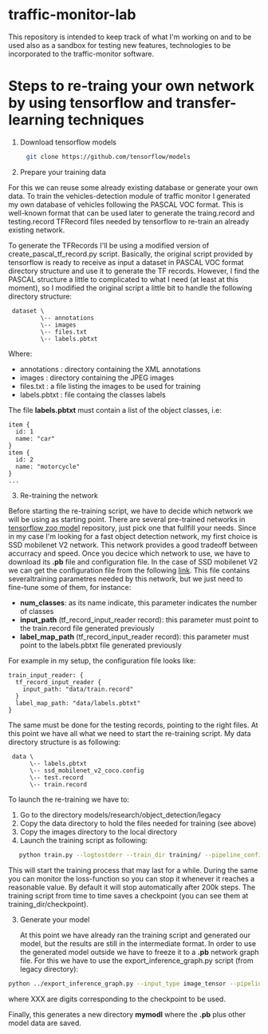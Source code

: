 # traffic-monitor-lab

This repository is intended to keep track of what I'm working on and to be used also
as a sandbox for testing new features, technologies to be incorporated to the traffic-monitor
software.

# Steps to re-traing your own network by using tensorflow and transfer-learning techniques

1. Download tensorflow models

```bash
     git clone https://github.com/tensorflow/models
```

2. Prepare your training data

For this we can reuse some already existing database or generate your own data. To train
the vehicles-detection module of traffic monitor I generated my own database of vehicles
following the PASCAL VOC format. This is well-known format that can be used later to generate
the traing.record and testing.record TFRecord files needed by tensorflow to re-train an already
existing network.

To generate the TFRecords I'll be using a modified version of create_pascal_tf_record.py script. Basically,
the original script provided by tensorflow is ready to receive as input a dataset in PASCAL VOC format directory
structure and use it to generate the TF records. However, I find the PASCAL structure a little to complicated
to what I need (at least at this moment), so I modified the original script a little bit to handle the following
directory structure:

```
 dataset \
         \-- annotations
         \-- images
         \-- files.txt
         \-- labels.pbtxt
```

Where:
* annotations   : directory containing the XML annotations
* images        : directory containing the JPEG images
* files.txt     : a file listing the images to be used for training
* labels.pbtxt  : file containg the classes labels

The file **labels.pbtxt** must contain a list of the object classes, i.e:

```
item {
  id: 1
  name: "car"
}
item {
  id: 2
  name: "motorcycle"
}
...
```

3. Re-training the network

  Before starting the re-training script, we have to decide which network we will be using as starting point.
  There are several pre-trained networks in [tensorflow zoo model][1] repository, just pick one that fullfill your
  needs. Since in my case I'm looking for a fast object detection network, my first choice is SSD mobilenet V2
  network. This network provides a good tradeoff between accurracy and speed. Once you decice which network to
  use, we have to download its **.pb** file and configuration file. In the case of SSD mobilenet V2 we can get
  the configuration file from the following [link][2]. This file contains severaltraining parametres needed
  by this network, but we just need to fine-tune some of them, for instance:

   * **num_classes**: as its name indicate, this parameter indicates the number of classes
   * **input_path** (tf_record_input_reader record): this parameter must point to the train.record file generated previously
   * **label_map_path** (tf_record_input_reader record): this parameter must point to the labels.pbtxt file generated previously

  For example in my setup, the configuration file looks like:

```
train_input_reader: {
  tf_record_input_reader {
    input_path: "data/train.record"
  }
  label_map_path: "data/labels.pbtxt"
}
```

   The same must be done for the testing records, pointing to the right files. At this point we have all what we need to start the
   re-training script. My data directory structure is as following:

```
 data \
      \-- labels.pbtxt
      \-- ssd_mobilenet_v2_coco.config
      \-- test.record
      \-- train.record
```

   To launch the re-training we have to:

   1. Go to the directory models/research/object_detection/legacy
   2. Copy the data directory to hold the files needed for training (see above)
   3. Copy the images directory to the local directory
   4. Launch the training script as following:

```bash
   python train.py --logtostderr --train_dir training/ --pipeline_config_path=./data/ssd_mobilenet_v2_coco.config
```

   This will start the training process that may last for a while. During the same you can monitor the loss-function
   so you can stop it whenever it reaches a reasonable value. By default it will stop automatically after 200k steps.
   The training script from time to time saves a checkpoint (you can see them at training_dir/checkpoint).


3. Generate your model

   At this point we have already ran the training script and generated our model, but the results are still in the intermediate
   format. In order to use the generated model outside we have to freeze it to a **.pb** network graph file. For this we have to
   use the export_inference_graph.py script (from legacy directory):

```bash
python ../export_inference_graph.py --input_type image_tensor --pipeline_config_path data/ssd_mobilenet_v2_coco.config --trained_checkpoint_prefix training/model.ckpt-XXX --output_directory mymodel/
```

  where XXX are digits corresponding to the checkpoint to be used.

  Finally, this generates a new directory **mymodl** where the **.pb** plus other model data are saved.


[1]: https://github.com/tensorflow/models/blob/master/research/object_detection/g3doc/detection_model_zoo.md
[2]: https://github.com/tensorflow/models/blob/master/research/object_detection/samples/configs/ssd_mobilenet_v2_coco.config
